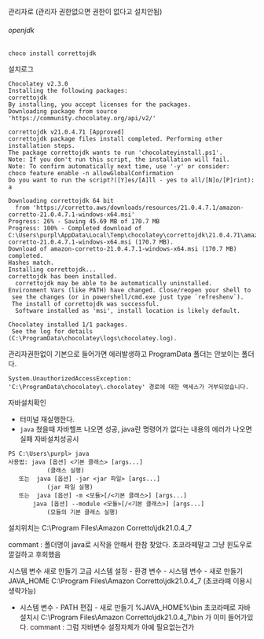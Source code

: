 관리자로 (관리자 권한없으면 권한이 없다고 설치안됨)
###### openjdk
```
choco install correttojdk
```

설치로그
```
Chocolatey v2.3.0
Installing the following packages:
correttojdk
By installing, you accept licenses for the packages.
Downloading package from source 'https://community.chocolatey.org/api/v2/'

correttojdk v21.0.4.71 [Approved]
correttojdk package files install completed. Performing other installation steps.
The package correttojdk wants to run 'chocolateyinstall.ps1'.
Note: If you don't run this script, the installation will fail.
Note: To confirm automatically next time, use '-y' or consider:
choco feature enable -n allowGlobalConfirmation
Do you want to run the script?([Y]es/[A]ll - yes to all/[N]o/[P]rint): a

Downloading correttojdk 64 bit
  from 'https://corretto.aws/downloads/resources/21.0.4.7.1/amazon-corretto-21.0.4.7.1-windows-x64.msi'
Progress: 26% - Saving 45.69 MB of 170.7 MB                                                                                                                                                                                                     Progress: 100% - Completed download of C:\Users\purpl\AppData\Local\Temp\chocolatey\correttojdk\21.0.4.71\amazon-corretto-21.0.4.7.1-windows-x64.msi (170.7 MB).
Download of amazon-corretto-21.0.4.7.1-windows-x64.msi (170.7 MB) completed.
Hashes match.
Installing correttojdk...
correttojdk has been installed.
  correttojdk may be able to be automatically uninstalled.
Environment Vars (like PATH) have changed. Close/reopen your shell to
 see the changes (or in powershell/cmd.exe just type `refreshenv`).
 The install of correttojdk was successful.
  Software installed as 'msi', install location is likely default.

Chocolatey installed 1/1 packages.
 See the log for details (C:\ProgramData\chocolatey\logs\chocolatey.log).
```

관리자권한없이 기본으로 들어가면 에러발생하고 ProgramData 폴더는 안보이는 폴더다.
```
System.UnauthorizedAccessException: 'C:\ProgramData\chocolatey\.chocolatey' 경로에 대한 액세스가 거부되었습니다.
```

자바설치확인
- 터미널 재실행한다.
- `java` 쳤을때 자바헬프 나오면 성공, java란 명령어가 없다는 내용의 에러가 나오면 실패
자바설치성공시
```
PS C:\Users\purpl> java
사용법: java [옵션] <기본 클래스> [args...]
           (클래스 실행)
   또는  java [옵션] -jar <jar 파일> [args...]
           (jar 파일 실행)
   또는  java [옵션] -m <모듈>[/<기본 클래스>] [args...]
       java [옵션] --module <모듈>[/<기본 클래스>] [args...]
           (모듈의 기본 클래스 실행)
```
설치위치는
C:\Program Files\Amazon Corretto\jdk21.0.4_7

commant : 폴더명이 java로 시작을 안해서 한참 찾았다. 초코라떼말고 그냥 윈도우로 깔걸하고 후회했음

시스템 변수 새로 만들기
고급 시스템 설정 - 환경 변수 - 시스템 변수 - 새로 만들기
JAVA_HOME  C:\Program Files\Amazon Corretto\jdk21.0.4_7
(초코라뗴 이용시 생략가능)
- 시스템 변수 - PATH 편집 - 새로 만들기 %JAVA_HOME%\bin
초코라떼로 자바 설치시 C:\Program Files\Amazon Corretto\jdk21.0.4_7\bin 가 이미 들어가있다.
commant : 그럼 자바변수 설정자체가 아예 필요없는건가



